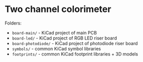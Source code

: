 # Two channel colorimeter

Folders:
- `board-main/` - KiCad project of main PCB
- `board-led/` - KiCad project of RGB LED riser board
- `board-photodiode/` - KiCad project of photodiode riser board
- `symbols/` - common KiCad symbol libraries
- `footprints/` - common KiCad footprint libraries + 3D models

